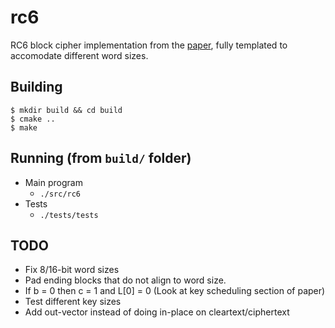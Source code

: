 # rc6

RC6 block cipher implementation from the [paper](doc/586cc5d356330aef8a868aaa6c9bee493796.pdf), fully templated to accomodate different word sizes.

## Building

```
$ mkdir build && cd build
$ cmake ..
$ make
```

## Running (from `build/` folder)

* Main program
    - `./src/rc6`
* Tests
    - `./tests/tests`

## TODO

* Fix 8/16-bit word sizes
* Pad ending blocks that do not align to word size.
* If b = 0 then c = 1 and L[0] = 0 (Look at key scheduling section of paper)
* Test different key sizes
* Add out-vector instead of doing in-place on cleartext/ciphertext
